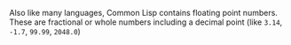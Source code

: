 Also like many languages, Common Lisp contains floating point numbers. These are fractional or whole numbers including a decimal point (like `3.14`, `-1.7`, `99.99`, `2048.0`)